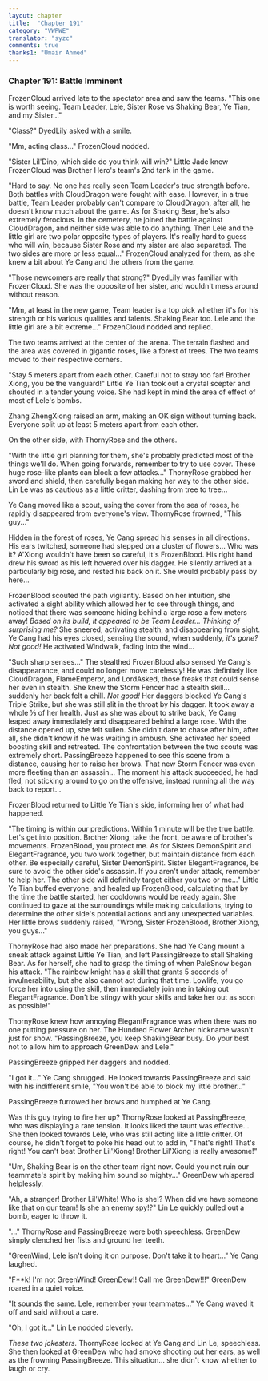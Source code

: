 ```yaml
---
layout: chapter
title:  "Chapter 191"
category: "VWPWE"
translator: "syzc"
comments: true
thanks1: "Umair Ahmed"
---
```


### Chapter 191: Battle Imminent

FrozenCloud arrived late to the spectator area and saw the teams. "This one is worth seeing. Team Leader, Lele, Sister Rose vs Shaking Bear, Ye Tian, and my Sister..."

"Class?" DyedLily asked with a smile.

"Mm, acting class..." FrozenCloud nodded.

"Sister Lil'Dino, which side do you think will win?" Little Jade knew FrozenCloud was Brother Hero's team's 2nd tank in the game.

"Hard to say. No one has really seen Team Leader's true strength before. Both battles with CloudDragon were fought with ease. However, in a true battle, Team Leader probably can't compare to CloudDragon, after all, he doesn't know much about the game. As for Shaking Bear, he's also extremely ferocious. In the cemetery, he joined the battle against CloudDragon, and neither side was able to do anything. Then Lele and the little girl are two polar opposite types of players. It's really hard to guess who will win, because Sister Rose and my sister are also separated. The two sides are more or less equal..." FrozenCloud analyzed for them, as she knew a bit about Ye Cang and the others from the game. 

"Those newcomers are really that strong?" DyedLily was familiar with FrozenCloud. She was the opposite of her sister, and wouldn't mess around without reason.

"Mm, at least in the new game, Team leader is a top pick whether it's for his strength or his various qualities and talents. Shaking Bear too. Lele and the little girl are a bit extreme..." FrozenCloud nodded and replied.

The two teams arrived at the center of the arena. The terrain flashed and the area was covered in gigantic roses, like a forest of trees. The two teams moved to their respective corners.

"Stay 5 meters apart from each other. Careful not to stray too far! Brother Xiong, you be the vanguard!" Little Ye Tian took out a crystal scepter and shouted in a tender young voice. She had kept in mind the area of effect of most of Lele's bombs. 

Zhang ZhengXiong raised an arm, making an OK sign without turning back. Everyone split up at least 5 meters apart from each other.

On the other side, with ThornyRose and the others.

"With the little girl planning for them, she's probably predicted most of the things we'll do. When going forwards, remember to try to use cover. These huge rose-like plants can block a few attacks..." ThornyRose grabbed her sword and shield, then carefully began making her way to the other side. Lin Le was as cautious as a little critter, dashing from tree to tree...

Ye Cang moved like a scout, using the cover from the sea of roses, he rapidly disappeared from everyone's view. ThornyRose frowned, "This guy..."

Hidden in the forest of roses, Ye Cang spread his senses in all directions. His ears twitched, someone had stepped on a cluster of flowers... Who was it? A'Xiong wouldn't have been so careful, it's FrozenBlood. His right hand drew his sword as his left hovered over his dagger. He silently arrived at a particularly big rose, and rested his back on it. She would probably pass by here... 

FrozenBlood scouted the path vigilantly. Based on her intuition, she activated a sight ability which allowed her to see through things, and noticed that there was someone hiding behind a large rose a few meters away! *Based on its build, it appeared to be Team Leader... Thinking of surprising me?* She sneered, activating stealth, and disappearing from sight. Ye Cang had his eyes closed, sensing the sound, when suddenly, *it's gone? Not good!*  He activated Windwalk, fading into the wind...

"Such sharp senses..." The stealthed FrozenBlood also sensed Ye Cang's disappearance, and could no longer move carelessly! He was definitely like CloudDragon, FlameEmperor, and LordAsked, those freaks that could sense her even in stealth. She knew the Storm Fencer had a stealth skill... suddenly her back felt a chill. *Not good!* Her daggers blocked Ye Cang's Triple Strike, but she was still slit in the throat by his dagger. It took away a whole ⅓ of her health. Just as she was about to strike back, Ye Cang leaped away immediately and disappeared behind a large rose. With the distance opened up, she felt sullen. She didn't dare to chase after him, after all, she didn't know if he was waiting in ambush. She activated her speed boosting skill and retreated. The confrontation between the two scouts was extremely short. PassingBreeze happened to see this scene from a distance, causing her to raise her brows. That new Storm Fencer was even more fleeting than an assassin... The moment his attack succeeded, he had fled, not sticking around to go on the offensive, instead running all the way back to report...

FrozenBlood returned to Little Ye Tian's side, informing her of what had happened.

"The timing is within our predictions. Within 1 minute will be the true battle. Let's get into position. Brother Xiong, take the front, be aware of brother's movements. FrozenBlood, you protect me. As for Sisters DemonSpirit and ElegantFragrance, you two work together, but maintain distance from each other. Be especially careful, Sister DemonSpirit. Sister ElegantFragrance, be sure to avoid the other side's assassin. If you aren't under attack, remember to help her. The other side will definitely target either you two or me..." Little Ye Tian buffed everyone, and healed up FrozenBlood, calculating that by the time the battle started, her cooldowns would be ready again. She continued to gaze at the surroundings while making calculations, trying to determine the other side's potential actions and any unexpected variables. Her little brows suddenly raised, "Wrong, Sister FrozenBlood, Brother Xiong, you guys..."

ThornyRose had also made her preparations. She had Ye Cang mount a sneak attack against Little Ye Tian, and left PassingBreeze to stall Shaking Bear. As for herself, she had to grasp the timing of when PaleSnow began his attack. "The rainbow knight has a skill that grants 5 seconds of invulnerability, but she also cannot act during that time. Lowlife, you go force her into using the skill, then immediately join me in taking out ElegantFragrance. Don't be stingy with your skills and take her out as soon as possible!"

ThornyRose knew how annoying ElegantFragrance was when there was no one putting pressure on her. The Hundred Flower Archer nickname wasn't just for show. "PassingBreeze, you keep ShakingBear busy. Do your best not to allow him to approach GreenDew and Lele."

PassingBreeze gripped her daggers and nodded.

"I got it..." Ye Cang shrugged. He looked towards PassingBreeze and said with his indifferent smile, "You won't be able to block my little brother..."

PassingBreeze furrowed her brows and humphed at Ye Cang.

Was this guy trying to fire her up? ThornyRose looked at PassingBreeze, who was displaying a rare tension. It looks liked the taunt was effective... She then looked towards Lele, who was still acting like a little critter. Of course, he didn't forget to poke his head out to add in, "That's right! That's right! You can't beat Brother Lil'Xiong! Brother Lil'Xiong is really awesome!"

"Um, Shaking Bear is on the other team right now. Could you not ruin our teammate's spirit by making him sound so mighty..." GreenDew whispered helplessly.

"Ah, a stranger! Brother Lil'White! Who is she!? When did we have someone like that on our team! Is she an enemy spy!?" Lin Le quickly pulled out a bomb, eager to throw it.

"..." ThornyRose and PassingBreeze were both speechless. GreenDew simply clenched her fists and ground her teeth. 

"GreenWind, Lele isn't doing it on purpose. Don't take it to heart..." Ye Cang laughed.

"F\*\*k! I'm not GreenWind! GreenDew!! Call me GreenDew!!!" GreenDew roared in a quiet voice.

"It sounds the same. Lele, remember your teammates..." Ye Cang waved it off and said without a care.

"Oh, I got it..." Lin Le nodded cleverly.

*These two jokesters.* ThornyRose looked at Ye Cang and Lin Le, speechless. She then looked at GreenDew who had smoke shooting out her ears, as well as the frowning PassingBreeze. This situation... she didn't know whether to laugh or cry.
